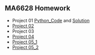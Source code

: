 ## MA6628 Homework

* Project 01 [Python_Code](https://github.com/shichaochhk/MA6628-Homework/blob/master/Prime%20number.py) and
             [Solution](https://github.com/shichaochhk/MA6628-Homework/blob/master/Solution)
* [Project 02](https://github.com/shichaochhk/MA6628-Homework/blob/master/Project%202.ipynb)
* Project 03
* [Project 04](https://github.com/shichaochhk/MA6628-Homework/blob/master/Project%204.ipynb)
* [Project 05_1](https://github.com/shichaochhk/MA6628-Homework/blob/master/Prj05_1.ipynb)
* [Project 05_2](https://github.com/shichaochhk/MA6628-Homework/blob/master/Project05_02.ipynb)
